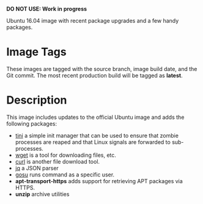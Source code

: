 **DO NOT USE: Work in progress**

Ubuntu 16.04 image with recent package upgrades and a few handy packages.

# Image Tags

These images are tagged with the source branch, image build date, and the Git commit.  The most recent production build will be tagged as **latest**.

# Description

This image includes updates to the official Ubuntu image and adds the following packages:

* [tini](https://github.com/krallin/tini) a simple init manager that can be used to ensure that zombie processes are reaped and that Linux signals are forwarded to sub-processes.
* [wget](https://www.gnu.org/software/wget/) is a tool for downloading files, etc.
* [curl](https://curl.haxx.se/) is another file download tool.
* [jq](https://stedolan.github.io/jq/) a JSON parser
* [gosu](https://github.com/tianon/gosu) runs command as a specific user.
* **apt-transport-https** adds support for retrieving APT packages via HTTPS.
* **unzip** archive utilities
